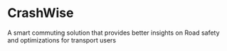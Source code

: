 # CrashWise
A smart commuting solution that provides better insights on Road safety and optimizations for transport users
